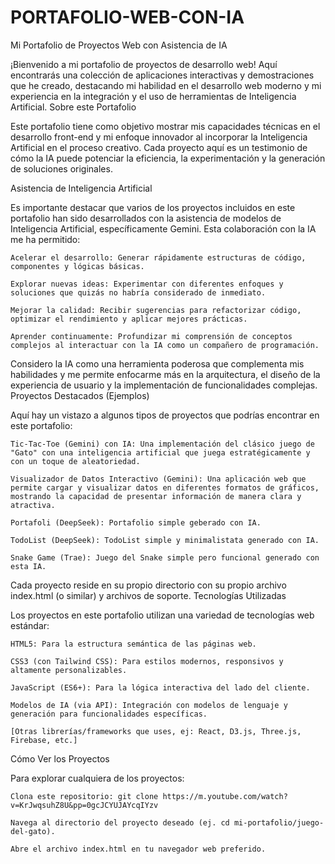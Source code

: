 # PORTAFOLIO-WEB-CON-IA

Mi Portafolio de Proyectos Web con Asistencia de IA

¡Bienvenido a mi portafolio de proyectos de desarrollo web! Aquí encontrarás una colección de aplicaciones interactivas y demostraciones que he creado, destacando mi habilidad en el desarrollo web moderno y mi experiencia en la integración y el uso de herramientas de Inteligencia Artificial.
Sobre este Portafolio

Este portafolio tiene como objetivo mostrar mis capacidades técnicas en el desarrollo front-end y mi enfoque innovador al incorporar la Inteligencia Artificial en el proceso creativo. Cada proyecto aquí es un testimonio de cómo la IA puede potenciar la eficiencia, la experimentación y la generación de soluciones originales.

Asistencia de Inteligencia Artificial

Es importante destacar que varios de los proyectos incluidos en este portafolio han sido desarrollados con la asistencia de modelos de Inteligencia Artificial, específicamente Gemini. Esta colaboración con la IA me ha permitido:

    Acelerar el desarrollo: Generar rápidamente estructuras de código, componentes y lógicas básicas.

    Explorar nuevas ideas: Experimentar con diferentes enfoques y soluciones que quizás no habría considerado de inmediato.

    Mejorar la calidad: Recibir sugerencias para refactorizar código, optimizar el rendimiento y aplicar mejores prácticas.

    Aprender continuamente: Profundizar mi comprensión de conceptos complejos al interactuar con la IA como un compañero de programación.

Considero la IA como una herramienta poderosa que complementa mis habilidades y me permite enfocarme más en la arquitectura, el diseño de la experiencia de usuario y la implementación de funcionalidades complejas.
Proyectos Destacados (Ejemplos)

Aquí hay un vistazo a algunos tipos de proyectos que podrías encontrar en este portafolio:

    Tic-Tac-Toe (Gemini) con IA: Una implementación del clásico juego de "Gato" con una inteligencia artificial que juega estratégicamente y con un toque de aleatoriedad.

    Visualizador de Datos Interactivo (Gemini): Una aplicación web que permite cargar y visualizar datos en diferentes formatos de gráficos, mostrando la capacidad de presentar información de manera clara y atractiva.

    Portafoli (DeepSeek): Portafolio simple geberado con IA.

    TodoList (DeepSeek): TodoList simple y minimalistata generado con IA.

    Snake Game (Trae): Juego del Snake simple pero funcional generado con esta IA.

Cada proyecto reside en su propio directorio con su propio archivo index.html (o similar) y archivos de soporte.
Tecnologías Utilizadas

Los proyectos en este portafolio utilizan una variedad de tecnologías web estándar:

    HTML5: Para la estructura semántica de las páginas web.

    CSS3 (con Tailwind CSS): Para estilos modernos, responsivos y altamente personalizables.

    JavaScript (ES6+): Para la lógica interactiva del lado del cliente.

    Modelos de IA (via API): Integración con modelos de lenguaje y generación para funcionalidades específicas.

    [Otras librerías/frameworks que uses, ej: React, D3.js, Three.js, Firebase, etc.]

Cómo Ver los Proyectos

Para explorar cualquiera de los proyectos:

    Clona este repositorio: git clone https://m.youtube.com/watch?v=KrJwqsuhZ8U&pp=0gcJCYUJAYcqIYzv

    Navega al directorio del proyecto deseado (ej. cd mi-portafolio/juego-del-gato).

    Abre el archivo index.html en tu navegador web preferido.

